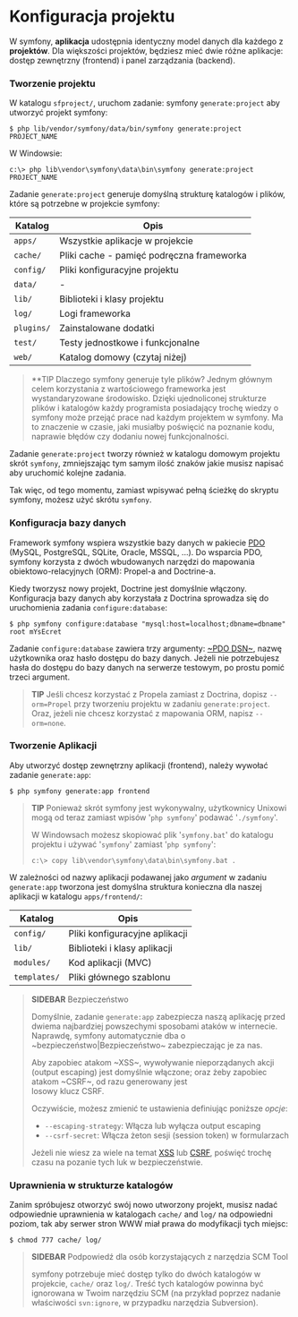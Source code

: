 Konfiguracja projektu
=====================

W symfony, **aplikacja** udostępnia identyczny model danych dla każdego z 
**projektów**. Dla większości projektów, będziesz mieć dwie różne aplikacje:
dostęp zewnętrzny (frontend) i panel zarządzania (backend).

### Tworzenie projektu

W katalogu `sfproject/`, uruchom zadanie: symfony `generate:project` aby 
utworzyć projekt symfony:

    $ php lib/vendor/symfony/data/bin/symfony generate:project PROJECT_NAME

W Windowsie:

    c:\> php lib\vendor\symfony\data\bin\symfony generate:project PROJECT_NAME

Zadanie `generate:project` generuje domyślną strukturę katalogów i plików, które 
są potrzebne w projekcie symfony:

 | Katalog     | Opis      
 | ----------- | -----------------------------------------
 | `apps/`     | Wszystkie aplikacje w projekcie
 | `cache/`    | Pliki cache - pamięć podręczna frameworka
 | `config/`   | Pliki konfiguracyjne projektu
 | `data/`     | -
 | `lib/`      | Biblioteki i klasy projektu
 | `log/`      | Logi frameworka
 | `plugins/`  | Zainstalowane dodatki 
 | `test/`     | Testy jednostkowe i funkcjonalne
 | `web/`      | Katalog domowy (czytaj niżej)

>**TIP
>Dlaczego symfony generuje tyle plików? Jednym głównym celem korzystania z 
>wartościowego frameworka jest wystandaryzowane środowisko. Dzięki 
>ujednoliconej strukturze plików i katalogów każdy programista posiadający
>trochę wiedzy o symfony może przejąć prace nad każdym projektem w symfony.
>Ma to znaczenie w czasie, jaki musiałby poświęcić na poznanie kodu, naprawie
>błędów czy dodaniu nowej funkcjonalności. 

Zadanie `generate:project` tworzy również w katalogu domowym projektu skrót 
`symfony`, zmniejszając tym samym ilość znaków jakie musisz napisać aby uruchomić 
kolejne zadania.   
 
Tak więc, od tego momentu, zamiast wpisywać pełną ścieżkę do skryptu symfony,
możesz użyć skrótu `symfony`.

### Konfiguracja bazy danych

Framework symfony wspiera wszystkie bazy danych w pakiecie [PDO](http://www.php.net/PDO)
(MySQL, PostgreSQL, SQLite, Oracle, MSSQL, ...). Do wsparcia PDO, symfony
korzysta z dwóch wbudowanych narzędzi do mapowania obiektowo-relacyjnych (ORM): Propel-a and Doctrine-a.

Kiedy tworzysz nowy projekt, Doctrine jest domyślnie włączony. Konfiguracja bazy
danych aby korzystała z Doctrina sprowadza się do uruchomienia zadania `configure:database`:

    $ php symfony configure:database "mysql:host=localhost;dbname=dbname" root mYsEcret

Zadanie `configure:database` zawiera trzy argumenty: 
[~PDO DSN~](http://www.php.net/manual/en/pdo.drivers.php), nazwę użytkownika oraz 
hasło dostępu do bazy danych. Jeżeli nie potrzebujesz hasła do dostępu do bazy danych
na serwerze testowym, po prostu pomić trzeci argument.

>**TIP**
>Jeśli chcesz korzystać z Propela zamiast z Doctrina, dopisz `--orm=Propel` przy tworzeniu
>projektu w zadaniu `generate:project`. Oraz, jeżeli nie chcesz korzystać z mapowania
>ORM, napisz `--orm=none`.

### Tworzenie Aplikacji

Aby utworzyć dostęp zewnętrzny aplikacji (frontend), należy wywołać zadanie `generate:app`:

    $ php symfony generate:app frontend

>**TIP**
>Ponieważ skrót symfony jest wykonywalny, użytkownicy Unixowi mogą od teraz 
>zamiast wpisów '`php symfony`' podawać '`./symfony`'.
>
>W Windowsach możesz skopiować plik '`symfony.bat`' do katalogu projektu i używać 
>'`symfony`' zamiast '`php symfony`':
>
>     c:\> copy lib\vendor\symfony\data\bin\symfony.bat .

W zależności od nazwy aplikacji podawanej jako *argument* w zadaniu `generate:app` 
tworzona jest domyślna struktura konieczna dla naszej aplikacji
w katalogu `apps/frontend/`:

 | Katalog      | Opis
 | ------------ | -------------------------------------
 | `config/`    | Pliki konfiguracyjne aplikacji 
 | `lib/`       | Biblioteki i klasy aplikacji
 | `modules/`   | Kod aplikacji (MVC)
 | `templates/` | Pliki głównego szablonu

>**SIDEBAR**
>Bezpieczeństwo
>
>Domyślnie, zadanie `generate:app` zabezpiecza naszą aplikację przed dwiema 
>najbardziej powszechymi sposobami ataków w internecie. Naprawdę, symfony
>automatycznie dba o ~bezpieczeństwo|Bezpieczeństwo~ zabezpieczając je za nas.
>
>Aby zapobiec atakom ~XSS~, wywoływanie nieporządanych akcji (output escaping) jest 
>domyślnie włączone; oraz żeby zapobiec atakom ~CSRF~, od razu generowany jest  
>losowy klucz CSRF.
>
>Oczywiście, możesz zmienić te ustawienia definiując poniższe *opcje*:
>
>  * `--escaping-strategy`: Włącza lub wyłącza output escaping
>  * `--csrf-secret`: Włącza żeton sesji (session token) w formularzach
>
>Jeżeli nie wiesz za wiele na temat 
>[XSS](http://pl.wikipedia.org/wiki/XSS) lub
>[CSRF](http://en.wikipedia.org/wiki/CSRF), poświęć trochę czasu na pozanie tych 
>luk w bezpieczeństwie.

### Uprawnienia w strukturze katalogów

Zanim spróbujesz otworzyć swój nowo utworzony projekt, musisz nadać odpowiednie 
uprawnienia w katalogach `cache/` and `log/` na odpowiedni poziom, tak aby serwer
stron WWW miał prawa do modyfikacji tych miejsc:

    $ chmod 777 cache/ log/

>**SIDEBAR**
>Podpowiedź dla osób korzystających z narzędzia SCM Tool
>
>symfony potrzebuje mieć dostęp tylko do dwóch katalogów w projekcie, 
>`cache/` oraz `log/`. Treść tych katalogów powinna być ignorowana w Twoim 
>narzędziu SCM (na przykład poprzez nadanie właściwości `svn:ignore`, w przypadku 
>narzędzia Subversion).
